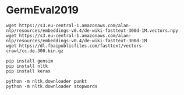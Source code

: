 # GermEval2019


    wget https://s3.eu-central-1.amazonaws.com/alan-nlp/resources/embeddings-v0.4/de-wiki-fasttext-300d-1M.vectors.npy
    wget https://s3.eu-central-1.amazonaws.com/alan-nlp/resources/embeddings-v0.4/de-wiki-fasttext-300d-1M
    wget https://dl.fbaipublicfiles.com/fasttext/vectors-crawl/cc.de.300.bin.gz

    pip install gensim
    pip install nltk
    pip install keras
    
    python -m nltk.downloader punkt
    python -m nltk.downloader stopwords

